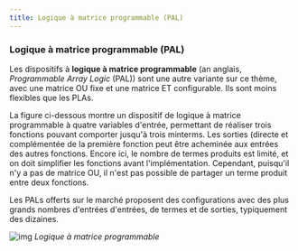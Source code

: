 ```yaml
---
title: Logique à matrice programmable (PAL)
---
```


### Logique à matrice programmable (PAL)

Les dispositifs à **logique à matrice programmable** (an anglais,
*Programmable Array Logic* (PAL)) sont une autre variante sur ce
thème, avec une matrice OU fixe et une matrice ET configurable. Ils
sont moins flexibles que les PLAs.

La figure ci-dessous  montre un dispositif de logique à matrice
programmable à quatre variables d'entrée, permettant de réaliser trois
fonctions pouvant comporter jusqu'à trois minterms. Les sorties
(directe et complémentée de la première fonction peut être acheminée
aux entrées des autres fonctions. Encore ici, le nombre de termes
produits est limité, et on doit simplifier les fonctions avant
l'implémentation. Cependant, puisqu'il n'y a pas de matrice OU, il
n'est pas possible de partager un terme produit entre deux fonctions.

Les PALs offerts sur le marché proposent des configurations avec des
plus grands nombres d'entrées d'entrées, de termes et de sorties,
typiquement des dizaines.

![img]({{site.baseurl}}/img/pal.svg "Logique à matrice programmable")
*Logique à matrice programmable*
